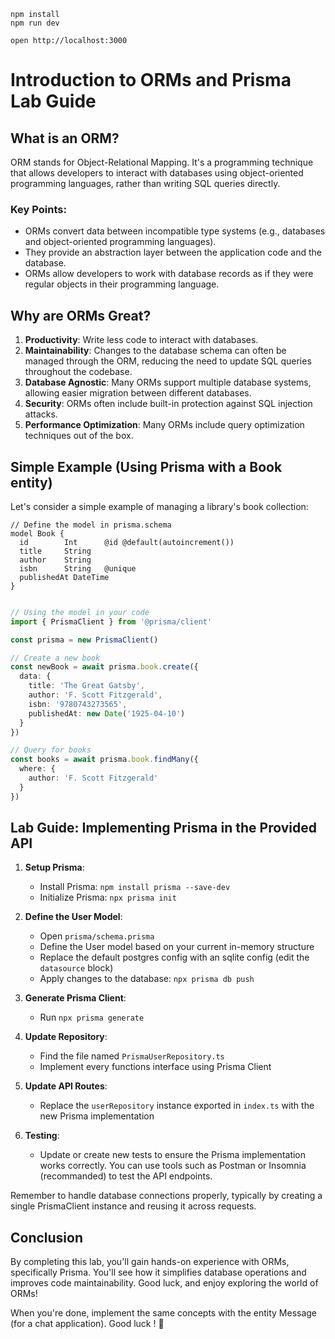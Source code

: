 ```
npm install
npm run dev
```

```
open http://localhost:3000
```

# Introduction to ORMs and Prisma Lab Guide

## What is an ORM?

ORM stands for Object-Relational Mapping. It's a programming technique that allows developers to interact with databases using object-oriented programming languages, rather than writing SQL queries directly.

### Key Points:
- ORMs convert data between incompatible type systems (e.g., databases and object-oriented programming languages).
- They provide an abstraction layer between the application code and the database.
- ORMs allow developers to work with database records as if they were regular objects in their programming language.

## Why are ORMs Great?

1. **Productivity**: Write less code to interact with databases.
2. **Maintainability**: Changes to the database schema can often be managed through the ORM, reducing the need to update SQL queries throughout the codebase.
3. **Database Agnostic**: Many ORMs support multiple database systems, allowing easier migration between different databases.
4. **Security**: ORMs often include built-in protection against SQL injection attacks.
5. **Performance Optimization**: Many ORMs include query optimization techniques out of the box.

## Simple Example (Using Prisma with a Book entity)

Let's consider a simple example of managing a library's book collection:

```prisma
// Define the model in prisma.schema
model Book {
  id        Int      @id @default(autoincrement())
  title     String
  author    String
  isbn      String   @unique
  publishedAt DateTime
}
```

```typescript

// Using the model in your code
import { PrismaClient } from '@prisma/client'

const prisma = new PrismaClient()

// Create a new book
const newBook = await prisma.book.create({
  data: {
    title: 'The Great Gatsby',
    author: 'F. Scott Fitzgerald',
    isbn: '9780743273565',
    publishedAt: new Date('1925-04-10')
  }
})

// Query for books
const books = await prisma.book.findMany({
  where: {
    author: 'F. Scott Fitzgerald'
  }
})
```

## Lab Guide: Implementing Prisma in the Provided API

1. **Setup Prisma**:
   - Install Prisma: `npm install prisma --save-dev`
   - Initialize Prisma: `npx prisma init`

2. **Define the User Model**:
   - Open `prisma/schema.prisma`
   - Define the User model based on your current in-memory structure
   - Replace the default postgres config with an sqlite config (edit the `datasource` block)
   - Apply changes to the database: `npx prisma db push`

3. **Generate Prisma Client**:
   - Run `npx prisma generate`

4. **Update Repository**:
   - Find the file named `PrismaUserRepository.ts`
   - Implement every functions interface using Prisma Client

5. **Update API Routes**:
   - Replace the `userRepository` instance exported in `index.ts` with the new Prisma implementation

6. **Testing**:
   - Update or create new tests to ensure the Prisma implementation works correctly. You can use tools such as Postman or Insomnia (recommanded) to test the API endpoints.

Remember to handle database connections properly, typically by creating a single PrismaClient instance and reusing it across requests.

## Conclusion

By completing this lab, you'll gain hands-on experience with ORMs, specifically Prisma. You'll see how it simplifies database operations and improves code maintainability. Good luck, and enjoy exploring the world of ORMs!

When you're done, implement the same concepts with the entity Message (for a chat application).
Good luck ! 🚀